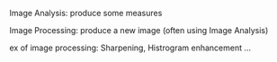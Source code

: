 


Image Analysis: produce some measures

Image Processing: produce a new image (often using Image Analysis)

ex of image processing:
Sharpening, Histrogram enhancement ...
